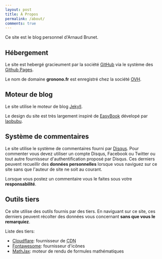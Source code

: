 ```yaml
---
layout: post 
title: À Propos
permalink: /about/
comments: true
---
```

Ce site est le blog personnel d'Arnaud Brunet.

## Hébergement
Le site est hebergé gracieument par la société [GitHub](http://github.com) via le système des [Github Pages](https://pages.github.com/).

Le nom de domaine __gronono.fr__ est enregistré chez la société [OVH](https://www.ovh.com/fr/).

## Moteur de blog

Le site utilise le moteur de blog [Jekyll](https://jekyllrb.com/).

Le design du site est très largement inspiré de [EasyBook](https://github.com/laobubu/jekyll-theme-EasyBook) dévelopé par [laobubu](http://laobubu.net/).

## Système de commentaires

Le site utilise le système de commentaires fourni par [Disqus](https://disqus.com/).
Pour commenter vous devez utiliser un compte Disqus, Facebook ou Twitter ou tout autre fournisseur d'authentification proposé par Disqus.
Ces derniers peuvent recueillir des __données personnelles__ lorsque vous naviguez sur ce site sans que l'auteur de site ne soit au courant.

Lorsque vous postez un commentaire vous le faites sous votre __responsabilité__.

## Outils tiers

Ce site utilise des outils fournis par des tiers. En naviguant sur ce site, ces derniers peuvent récolter des données vous concernant __sans que vous le remarquiez__.

Liste des tiers:
* [Cloudflare](https://www.cloudflare.com/): fournisseur de <abbr title="Content Delivery Network">CDN</abbr>
* [Fontawesome](https://fontawesome.com): fournisseur d'icônes
* [MathJax](https://www.mathjax.org/): moteur de rendu de formules mathématiques

